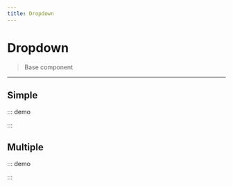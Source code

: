 ```yaml
---
title: Dropdown
---
```


# Dropdown

> Base component

---

## Simple

::: demo
<template>
    <section>
        <o-dropdown>
            <o-button slot="trigger" slot-scope="{ active }">
                <span>Click me!</span>
            </o-button>
            <o-dropdown-item aria-role="listitem">Action</o-dropdown-item>
            <o-dropdown-item aria-role="listitem">Another action</o-dropdown-item>
            <o-dropdown-item aria-role="listitem">Something else</o-dropdown-item>
        </o-dropdown>
        <o-dropdown hoverable aria-role="list">
            <o-button slot="trigger">
                <span>Hover me!</span>
            </o-button>
            <o-dropdown-item aria-role="listitem">Action</o-dropdown-item>
            <o-dropdown-item aria-role="listitem">Another action</o-dropdown-item>
            <o-dropdown-item aria-role="listitem">Something else</o-dropdown-item>
        </o-dropdown>
        <o-dropdown disabled aria-role="list">
            <o-button slot="trigger">
                <span>Disabled</span>
            </o-button>
            <o-dropdown-item aria-role="listitem">Action</o-dropdown-item>
            <o-dropdown-item aria-role="listitem">Another action</o-dropdown-item>
            <o-dropdown-item aria-role="listitem">Something else</o-dropdown-item>
        </o-dropdown>
        <o-dropdown inline>
            <o-button slot="trigger" slot-scope="{ active }">
                <span>Click me!</span>
            </o-button>
            <o-dropdown-item aria-role="listitem">Action</o-dropdown-item>
            <o-dropdown-item aria-role="listitem">Another action</o-dropdown-item>
            <o-dropdown-item aria-role="listitem">Something else</o-dropdown-item>
        </o-dropdown>
    </section>
</template>

<script>
export default {
}
</script>
:::

## Multiple

::: demo
<template>
    <section>
        <p><b>Selected</b>: {{ selectedOptions }}</p>
        <o-dropdown
            v-model="selectedOptions"
            multiple
            aria-role="list">
            <o-button type="button" slot="trigger">
                <span>Selected ({{ selectedOptions.length }})</span>
                <o-icon icon="menu-down"></o-icon>
            </o-button>
            <o-dropdown-item value="option1" aria-role="listitem">
                <span>Option 1</span>
            </o-dropdown-item>
            <o-dropdown-item value="option2" aria-role="listitem">
                <span>Option 2</span>
            </o-dropdown-item>
            <o-dropdown-item value="option3" aria-role="listitem">
                <span>Option 3</span>
            </o-dropdown-item>
        </o-dropdown>
    </section>
</template>

<script>
export default {
    data() {
        return {
            selectedOptions: []
        }
    }
}
</script>
:::


